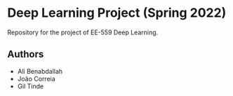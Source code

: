# Deep Learning Project (Spring 2022)

Repository for the project of EE-559 Deep Learning.

## Authors
- Ali Benabdallah
- João Correia
- Gil Tinde